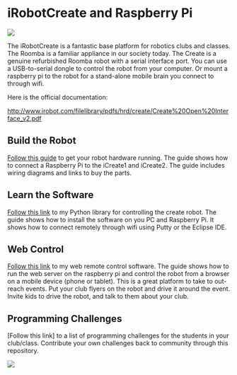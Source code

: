 # iRobotCreate and Raspberry Pi

![](https://github.com/topherCantrell/robots-iRobotCreate/blob/master/art/small.jpg)

The iRobotCreate is a fantastic base platform for robotics clubs and classes. The Roomba is a familiar appliance in our society today. The 
Create is a genuine refurbished Roomba robot with a serial interface port. You can use a USB-to-serial dongle to control the
robot from your computer. Or mount a raspberry pi to the robot for a stand-alone mobile brain you connect to through wifi.

Here is the official documentation:

http://www.irobot.com/filelibrary/pdfs/hrd/create/Create%20Open%20Interface_v2.pdf

## Build the Robot

[Follow this guide](HARDWARE.md) to get your robot hardware running. The guide shows how to connect a Raspberry Pi to the iCreate1 and iCreate2.
The guide includes wiring diagrams and links to buy the parts.

## Learn the Software

[Follow this link](lib) to my Python library for controlling the create robot. The guide shows how to install the software on you PC
and Raspberry Pi. It shows how to connect remotely through wifi using Putty or the Eclipse IDE.

## Web Control

[Follow this link](webcontrol) to my web remote control software. The guide shows how to run the web server on the raspberry pi and control
the robot from a browser on a mobile device (phone or tablet). This is a great platform to take to out-reach events. Put your club flyers on the
robot and drive it around the event. Invite kids to drive the robot, and talk to them about your club.

## Programming Challenges

[Follow this link] to a list of programming challenges for the students in your club/class. Contribute your own challenges back to community through
this repository.

![](https://github.com/topherCantrell/robots-iRobotCreate/blob/master/art/smallBadge.jpg)
